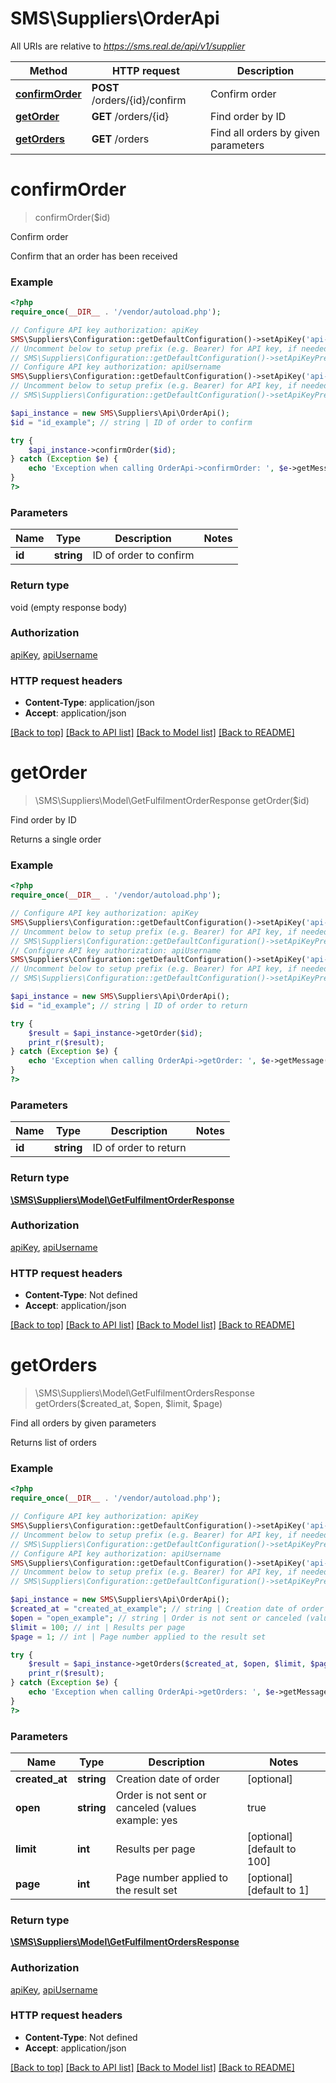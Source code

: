 # SMS\Suppliers\OrderApi

All URIs are relative to *https://sms.real.de/api/v1/supplier*

Method | HTTP request | Description
------------- | ------------- | -------------
[**confirmOrder**](OrderApi.md#confirmOrder) | **POST** /orders/{id}/confirm | Confirm order
[**getOrder**](OrderApi.md#getOrder) | **GET** /orders/{id} | Find order by ID
[**getOrders**](OrderApi.md#getOrders) | **GET** /orders | Find all orders by given parameters


# **confirmOrder**
> confirmOrder($id)

Confirm order

Confirm that an order has been received

### Example
```php
<?php
require_once(__DIR__ . '/vendor/autoload.php');

// Configure API key authorization: apiKey
SMS\Suppliers\Configuration::getDefaultConfiguration()->setApiKey('api-key', 'YOUR_API_KEY');
// Uncomment below to setup prefix (e.g. Bearer) for API key, if needed
// SMS\Suppliers\Configuration::getDefaultConfiguration()->setApiKeyPrefix('api-key', 'Bearer');
// Configure API key authorization: apiUsername
SMS\Suppliers\Configuration::getDefaultConfiguration()->setApiKey('api-username', 'YOUR_API_KEY');
// Uncomment below to setup prefix (e.g. Bearer) for API key, if needed
// SMS\Suppliers\Configuration::getDefaultConfiguration()->setApiKeyPrefix('api-username', 'Bearer');

$api_instance = new SMS\Suppliers\Api\OrderApi();
$id = "id_example"; // string | ID of order to confirm

try {
    $api_instance->confirmOrder($id);
} catch (Exception $e) {
    echo 'Exception when calling OrderApi->confirmOrder: ', $e->getMessage(), PHP_EOL;
}
?>
```

### Parameters

Name | Type | Description  | Notes
------------- | ------------- | ------------- | -------------
 **id** | **string**| ID of order to confirm |

### Return type

void (empty response body)

### Authorization

[apiKey](../../README.md#apiKey), [apiUsername](../../README.md#apiUsername)

### HTTP request headers

 - **Content-Type**: application/json
 - **Accept**: application/json

[[Back to top]](#) [[Back to API list]](../../README.md#documentation-for-api-endpoints) [[Back to Model list]](../../README.md#documentation-for-models) [[Back to README]](../../README.md)

# **getOrder**
> \SMS\Suppliers\Model\GetFulfilmentOrderResponse getOrder($id)

Find order by ID

Returns a single order

### Example
```php
<?php
require_once(__DIR__ . '/vendor/autoload.php');

// Configure API key authorization: apiKey
SMS\Suppliers\Configuration::getDefaultConfiguration()->setApiKey('api-key', 'YOUR_API_KEY');
// Uncomment below to setup prefix (e.g. Bearer) for API key, if needed
// SMS\Suppliers\Configuration::getDefaultConfiguration()->setApiKeyPrefix('api-key', 'Bearer');
// Configure API key authorization: apiUsername
SMS\Suppliers\Configuration::getDefaultConfiguration()->setApiKey('api-username', 'YOUR_API_KEY');
// Uncomment below to setup prefix (e.g. Bearer) for API key, if needed
// SMS\Suppliers\Configuration::getDefaultConfiguration()->setApiKeyPrefix('api-username', 'Bearer');

$api_instance = new SMS\Suppliers\Api\OrderApi();
$id = "id_example"; // string | ID of order to return

try {
    $result = $api_instance->getOrder($id);
    print_r($result);
} catch (Exception $e) {
    echo 'Exception when calling OrderApi->getOrder: ', $e->getMessage(), PHP_EOL;
}
?>
```

### Parameters

Name | Type | Description  | Notes
------------- | ------------- | ------------- | -------------
 **id** | **string**| ID of order to return |

### Return type

[**\SMS\Suppliers\Model\GetFulfilmentOrderResponse**](../Model/GetFulfilmentOrderResponse.md)

### Authorization

[apiKey](../../README.md#apiKey), [apiUsername](../../README.md#apiUsername)

### HTTP request headers

 - **Content-Type**: Not defined
 - **Accept**: application/json

[[Back to top]](#) [[Back to API list]](../../README.md#documentation-for-api-endpoints) [[Back to Model list]](../../README.md#documentation-for-models) [[Back to README]](../../README.md)

# **getOrders**
> \SMS\Suppliers\Model\GetFulfilmentOrdersResponse getOrders($created_at, $open, $limit, $page)

Find all orders by given parameters

Returns list of orders

### Example
```php
<?php
require_once(__DIR__ . '/vendor/autoload.php');

// Configure API key authorization: apiKey
SMS\Suppliers\Configuration::getDefaultConfiguration()->setApiKey('api-key', 'YOUR_API_KEY');
// Uncomment below to setup prefix (e.g. Bearer) for API key, if needed
// SMS\Suppliers\Configuration::getDefaultConfiguration()->setApiKeyPrefix('api-key', 'Bearer');
// Configure API key authorization: apiUsername
SMS\Suppliers\Configuration::getDefaultConfiguration()->setApiKey('api-username', 'YOUR_API_KEY');
// Uncomment below to setup prefix (e.g. Bearer) for API key, if needed
// SMS\Suppliers\Configuration::getDefaultConfiguration()->setApiKeyPrefix('api-username', 'Bearer');

$api_instance = new SMS\Suppliers\Api\OrderApi();
$created_at = "created_at_example"; // string | Creation date of order
$open = "open_example"; // string | Order is not sent or canceled (values example: yes|true|1)
$limit = 100; // int | Results per page
$page = 1; // int | Page number applied to the result set

try {
    $result = $api_instance->getOrders($created_at, $open, $limit, $page);
    print_r($result);
} catch (Exception $e) {
    echo 'Exception when calling OrderApi->getOrders: ', $e->getMessage(), PHP_EOL;
}
?>
```

### Parameters

Name | Type | Description  | Notes
------------- | ------------- | ------------- | -------------
 **created_at** | **string**| Creation date of order | [optional]
 **open** | **string**| Order is not sent or canceled (values example: yes|true|1) | [optional]
 **limit** | **int**| Results per page | [optional] [default to 100]
 **page** | **int**| Page number applied to the result set | [optional] [default to 1]

### Return type

[**\SMS\Suppliers\Model\GetFulfilmentOrdersResponse**](../Model/GetFulfilmentOrdersResponse.md)

### Authorization

[apiKey](../../README.md#apiKey), [apiUsername](../../README.md#apiUsername)

### HTTP request headers

 - **Content-Type**: Not defined
 - **Accept**: application/json

[[Back to top]](#) [[Back to API list]](../../README.md#documentation-for-api-endpoints) [[Back to Model list]](../../README.md#documentation-for-models) [[Back to README]](../../README.md)

